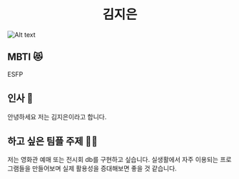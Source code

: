 
# <center> 김지은 </center>


![Alt text](https://mblogthumb-phinf.pstatic.net/MjAyMjAxMjVfMjAy/MDAxNjQzMTAyOTk2NjE0.gw_H_jjBM64svaftcnheR6-mHHlmGOyrr6htAuxPETsg.8JJSQNEA5HX2WmrshjZ-VjmJWqhmgE40Qm5csIud9VUg.JPEG.minziminzi128/IMG_7374.JPG?type=w800)
<img scr=" https://health.chosun.com/site/data/img_dir/2023/07/17/2023071701753_0.jpg">


## MBTI 😻 
ESFP 


## 인사 💁
안녕하세요  저는 김지은이라고 합니다. 


## 하고 싶은 팀플 주제 🙆‍♀️ 
 저는 영화관 예매 또는 전시회 db를 구현하고 싶습니다. 
 실생활에서 자주 이용되는 프로그램들을 만들어보며 실제 활용성을 증대해보면 좋을 것 같습니다.
